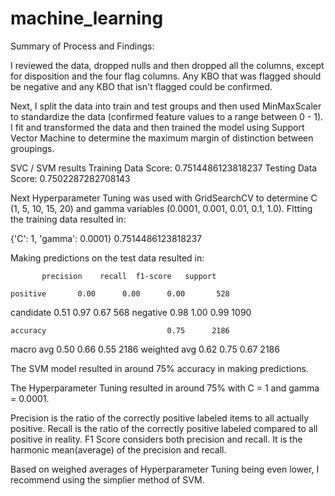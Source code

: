 # machine_learning

Summary of Process and  Findings:

I reviewed the data, dropped nulls and then dropped all the columns, except for disposition and the four flag columns.  Any KBO that was flagged should be negative and any KBO that isn't flagged could be confirmed.

Next, I split the data into train and test groups and then used MinMaxScaler to standardize the data (confirmed feature values to a range between 0 - 1).  I fit and transformed the data and then trained the model using Support Vector Machine to determine the maximum margin of distinction between groupings.

SVC / SVM results
Training Data Score: 0.7514486123818237
Testing Data Score: 0.7502287282708143

Next Hyperparameter Tuning was used with GridSearchCV to determine C (1, 5, 10, 15, 20) and gamma variables (0.0001, 0.001, 0.01, 0.1, 1.0).  FItting the training data resulted in: 

{'C': 1, 'gamma': 0.0001}
0.7514486123818237

Making predictions on the test data resulted in:

           precision    recall  f1-score   support

    positive       0.00      0.00      0.00       528
   candidate       0.51      0.97      0.67       568
    negative       0.98      1.00      0.99      1090

    accuracy                           0.75      2186
   macro avg       0.50      0.66      0.55      2186
weighted avg       0.62      0.75      0.67      2186

The SVM model resulted in around 75% accuracy in making predictions.

The Hyperparameter Tuning resulted in around 75% with C = 1 and gamma = 0.0001.

Precision is the ratio of the correctly positive labeled items to all actually positive.
Recall is the ratio of the correctly positive labeled compared to all positive in reality.
F1 Score considers both precision and recall. It is the harmonic mean(average) of the precision and recall.

Based on weighed averages of Hyperparameter Tuning being even lower, I recommend using the simplier method of SVM.
